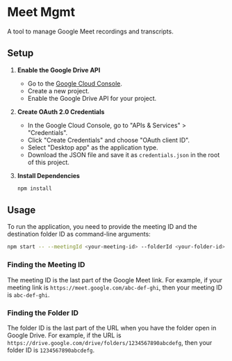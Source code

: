# Meet Mgmt

A tool to manage Google Meet recordings and transcripts.

## Setup

1.  **Enable the Google Drive API**

    *   Go to the [Google Cloud Console](https://console.cloud.google.com/).
    *   Create a new project.
    *   Enable the Google Drive API for your project.

2.  **Create OAuth 2.0 Credentials**

    *   In the Google Cloud Console, go to "APIs & Services" > "Credentials".
    *   Click "Create Credentials" and choose "OAuth client ID".
    *   Select "Desktop app" as the application type.
    *   Download the JSON file and save it as `credentials.json` in the root of this project.

3.  **Install Dependencies**

    ```bash
    npm install
    ```

## Usage

To run the application, you need to provide the meeting ID and the destination folder ID as command-line arguments:

```bash
npm start -- --meetingId <your-meeting-id> --folderId <your-folder-id>
```

### Finding the Meeting ID

The meeting ID is the last part of the Google Meet link. For example, if your meeting link is `https://meet.google.com/abc-def-ghi`, then your meeting ID is `abc-def-ghi`.

### Finding the Folder ID

The folder ID is the last part of the URL when you have the folder open in Google Drive. For example, if the URL is `https://drive.google.com/drive/folders/1234567890abcdefg`, then your folder ID is `1234567890abcdefg`.
